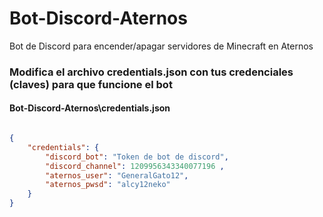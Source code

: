 # Bot-Discord-Aternos
Bot de Discord para encender/apagar servidores de Minecraft en Aternos

### Modifica el archivo credentials.json con tus credenciales (claves) para que funcione el bot

#### Bot-Discord-Aternos\credentials.json
```json

{
    "credentials": {
        "discord_bot": "Token de bot de discord",
        "discord_channel": 1209956343340077196 ,
        "aternos_user": "GeneralGato12",
        "aternos_pwsd": "alcy12neko"
    }
}
```

